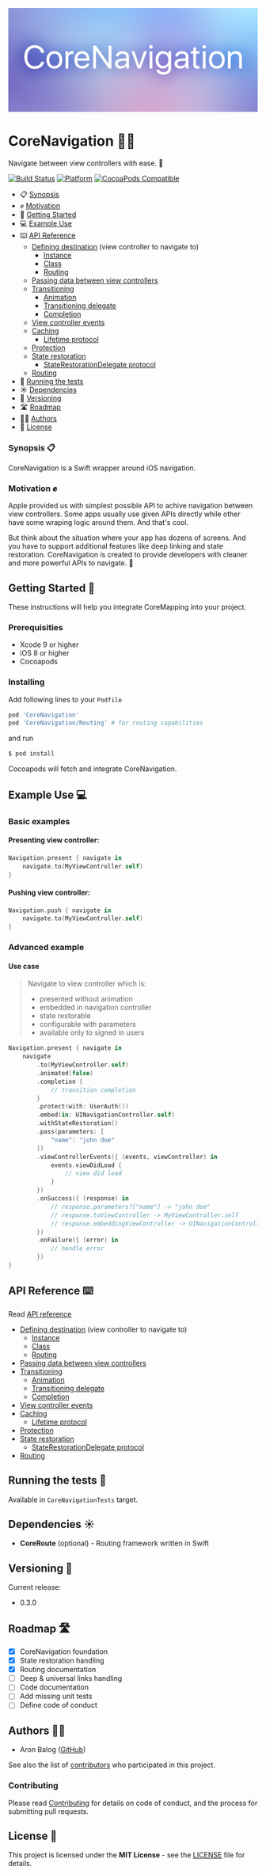 ![](Documentation/Assets/cover-image.png)

# CoreNavigation 📱📲

Navigate between view controllers with ease. 💫

[![Build Status](https://travis-ci.org/aronbalog/CoreNavigation.svg?branch=master)](https://travis-ci.org/aronbalog/CoreNavigation)
[![Platform](https://img.shields.io/cocoapods/p/CoreNavigation.svg?style=flat)](https://github.com/aronbalog/CoreNavigation)
[![CocoaPods Compatible](https://img.shields.io/cocoapods/v/CoreNavigation.svg)](https://img.shields.io/cocoapods/v/CoreNavigation.svg)

- 📋 [Synopsis](#synopsis-)
- ✊ [Motivation](#motivation-)
- 🚀 [Getting Started](#getting-started-)
- 💻 [Example Use](#example-use-)
- ⌨️ [API Reference](#api-reference-%EF%B8%8F)
    - [Defining destination](Documentation/API_REFERENCE.md#destination-) (view controller to navigate to)
        - [Instance](Documentation/API_REFERENCE.md#passing-instance)
        - [Class](Documentation/API_REFERENCE.md#passing-class)
        - [Routing](Documentation/API_REFERENCE.md#passing-route)
    - [Passing data between view controllers](Documentation/API_REFERENCE.md#passing-data-between-view-controllers-)
    - [Transitioning](Documentation/API_REFERENCE.md#transitioning-)
        - [Animation](Documentation/API_REFERENCE.md#animation)
        - [Transitioning delegate](Documentation/API_REFERENCE.md#transitioning-delegate)
        - [Completion](Documentation/API_REFERENCE.md#completion)
    - [View controller events](Documentation/API_REFERENCE.md#view-controller-events-)
    - [Caching](Documentation/API_REFERENCE.md#caching-%EF%B8%8F)
        - [Lifetime protocol](Documentation/API_REFERENCE.md#lifetime-protocol)
    - [Protection](Documentation/API_REFERENCE.md#protection-)
    - [State restoration](Documentation/API_REFERENCE.md#state-restoration-%EF%B8%8F)
        - [StateRestorationDelegate protocol](Documentation/API_REFERENCE.md#staterestorationdelegate-protocol)
    - [Routing](Documentation/ROUTING_DOCUMENTATION.md) 
- 🔬 [Running the tests](#running-the-tests-)
- ☀️ [Dependencies](#dependencies-%EF%B8%8F)
- 🤖 [Versioning](#versioning-)
- 🛣 [Roadmap](#roadmap-)
- 👨‍💻 [Authors](#authors-)
- 📄 [License](#license-)

### Synopsis 📋

CoreNavigation is a Swift wrapper around iOS navigation.

### Motivation ✊

Apple provided us with simplest possible API to achive navigation between view controllers. Some apps usually use given APIs directly while other have some wraping logic around them. And that's cool.

But think about the situation where your app has dozens of screens. And you have to support additional features like deep linking and state restoration. CoreNavigation is created to provide developers with cleaner and more powerful APIs to navigate. 🔌

## Getting Started 🚀

These instructions will help you integrate CoreMapping into your project.

### Prerequisities

- Xcode 9 or higher
- iOS 8 or higher
- Cocoapods

### Installing

Add following lines to your `Podfile`

```ruby
pod 'CoreNavigation'
pod 'CoreNavigation/Routing' # for routing capabilities
```

and run 

```bash
$ pod install
```

Cocoapods will fetch and integrate CoreNavigation.

## Example Use 💻

### Basic examples

#### Presenting view controller:

```swift
Navigation.present { navigate in    
    navigate.to(MyViewController.self)
}
```

#### Pushing view controller:

```swift
Navigation.push { navigate in    
    navigate.to(MyViewController.self)
}
```

### Advanced example

#### Use case

> Navigate to view controller which is:
> 
> - presented without animation
> - embedded in navigation controller
> - state restorable
> - configurable with parameters
> - available only to signed in users


```swift
Navigation.present { navigate in    
    navigate
        .to(MyViewController.self)
        .animated(false)
        .completion {
            // transition completion    
        }   
        .protect(with: UserAuth())
        .embed(in: UINavigationController.self)
        .withStateRestoration()
        .pass(parameters: [
            "name": "john doe"
        ])        
        .viewControllerEvents({ (events, viewController) in
            events.viewDidLoad {
                // view did load
            }
        })
        .onSuccess({ (response) in
            // response.parameters?["name"] -> "john doe"
            // response.toViewController -> MyViewController.self
            // response.embeddingViewController -> UINavigationController.self
        })
        .onFailure({ (error) in
            // handle error
        })
}
```

## API Reference ⌨️

Read [API reference](Documentation/API_REFERENCE.md)

- [Defining destination](Documentation/API_REFERENCE.md#destination-) (view controller to navigate to)
    - [Instance](Documentation/API_REFERENCE.md#passing-instance)
    - [Class](Documentation/API_REFERENCE.md#passing-class)
    - [Routing](Documentation/API_REFERENCE.md#passing-route)
- [Passing data between view controllers](Documentation/API_REFERENCE.md#passing-data-between-view-controllers-)
- [Transitioning](Documentation/API_REFERENCE.md#transitioning-)
    - [Animation](Documentation/API_REFERENCE.md#animation)
    - [Transitioning delegate](Documentation/API_REFERENCE.md#transitioning-delegate)
    - [Completion](Documentation/API_REFERENCE.md#completion)
- [View controller events](Documentation/API_REFERENCE.md#view-controller-events-)
- [Caching](Documentation/API_REFERENCE.md#caching-%EF%B8%8F)
    - [Lifetime protocol](Documentation/API_REFERENCE.md#lifetime-protocol)
- [Protection](Documentation/API_REFERENCE.md#protection-)
- [State restoration](Documentation/API_REFERENCE.md#state-restoration-%EF%B8%8F)
    - [StateRestorationDelegate protocol](Documentation/API_REFERENCE.md#staterestorationdelegate-protocol)
- [Routing](Documentation/ROUTING_DOCUMENTATION.md) 

## Running the tests 🔬

Available in `CoreNavigationTests` target.

## Dependencies ☀️

* **CoreRoute** (optional) - Routing framework written in Swift

## Versioning 🤖

Current release:

- 0.3.0

## Roadmap 🛣

- [x] CoreNavigation foundation
- [x] State restoration handling
- [x] Routing documentation
- [ ] Deep & universal links handling
- [ ] Code documentation
- [ ] Add missing unit tests
- [ ] Define code of conduct

## Authors 👨‍💻

- Aron Balog ([GitHub](https://github.com/aronbalog))

See also the list of [contributors](CONTRIBUTORS.md) who participated in this project.

### Contributing

Please read [Contributing](CONTRIBUTING.md) for details on code of conduct, and the process for submitting pull requests.

## License 📄

This project is licensed under the **MIT License** - see the [LICENSE](LICENSE.md) file for details.
